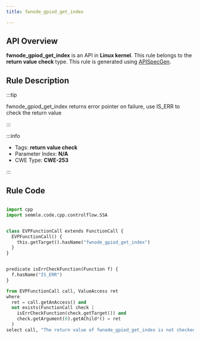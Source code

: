 ```yaml
---
title: fwnode_gpiod_get_index

---
```



## API Overview
**fwnode_gpiod_get_index** is an API in **Linux kernel**. This rule belongs to the **return value check** type. This rule is generated using [APISpecGen](../../tools/APISpecGen).
## Rule Description

:::tip

fwnode_gpiod_get_index returns error pointer on failure, use IS_ERR to check the return value

:::

:::info

- Tags: **return value check**
- Parameter Index: **N/A**
- CWE Type: **CWE-253**

:::

## Rule Code
```python

import cpp
import semmle.code.cpp.controlflow.SSA


class EVPFunctionCall extends FunctionCall {
  EVPFunctionCall() {
    this.getTarget().hasName("fwnode_gpiod_get_index")
  }
}


predicate isErrCheckFunction(Function f) {
  f.hasName("IS_ERR") 
}

from EVPFunctionCall call, ValueAccess ret
where
  ret = call.getAnAccess() and
  not exists(FunctionCall check |
    isErrCheckFunction(check.getTarget()) and
    check.getArgument(0).getAChild*() = ret
  )
select call, "The return value of fwnode_gpiod_get_index is not checked with IS_ERR."
    
```